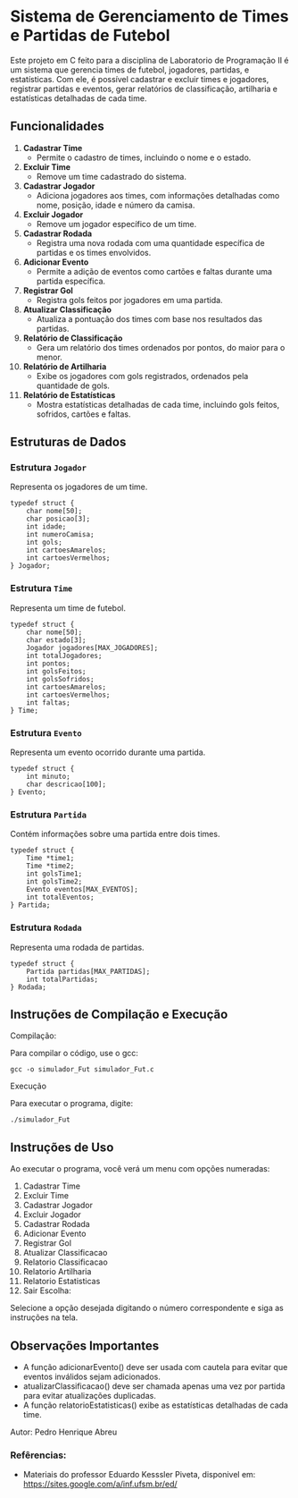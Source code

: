 # Sistema de Gerenciamento de Times e Partidas de Futebol

Este projeto em C feito para a disciplina de Laboratorio de Programação II é um sistema que gerencia times de futebol, jogadores, partidas, e estatísticas. Com ele, é possível cadastrar e excluir times e jogadores, registrar partidas e eventos, gerar relatórios de classificação, artilharia e estatísticas detalhadas de cada time.

## Funcionalidades

1. **Cadastrar Time**
   - Permite o cadastro de times, incluindo o nome e o estado.
2. **Excluir Time**
   - Remove um time cadastrado do sistema.
3. **Cadastrar Jogador**
   - Adiciona jogadores aos times, com informações detalhadas como nome, posição, idade e número da camisa.
4. **Excluir Jogador**
   - Remove um jogador específico de um time.
5. **Cadastrar Rodada**
   - Registra uma nova rodada com uma quantidade específica de partidas e os times envolvidos.
6. **Adicionar Evento**
   - Permite a adição de eventos como cartões e faltas durante uma partida específica.
7. **Registrar Gol**
   - Registra gols feitos por jogadores em uma partida.
8. **Atualizar Classificação**
   - Atualiza a pontuação dos times com base nos resultados das partidas.
9. **Relatório de Classificação**
   - Gera um relatório dos times ordenados por pontos, do maior para o menor.
10. **Relatório de Artilharia**
    - Exibe os jogadores com gols registrados, ordenados pela quantidade de gols.
11. **Relatório de Estatísticas**
    - Mostra estatísticas detalhadas de cada time, incluindo gols feitos, sofridos, cartões e faltas.

## Estruturas de Dados

### Estrutura `Jogador`
Representa os jogadores de um time.
```
typedef struct {
    char nome[50];
    char posicao[3];
    int idade;
    int numeroCamisa;
    int gols;
    int cartoesAmarelos;
    int cartoesVermelhos;
} Jogador;
```
### Estrutura `Time`

Representa um time de futebol.
```
typedef struct {
    char nome[50];
    char estado[3];
    Jogador jogadores[MAX_JOGADORES];
    int totalJogadores;
    int pontos;
    int golsFeitos;
    int golsSofridos;
    int cartoesAmarelos;
    int cartoesVermelhos;
    int faltas;
} Time;
```
### Estrutura `Evento`

Representa um evento ocorrido durante uma partida.
```
typedef struct {
    int minuto;
    char descricao[100];
} Evento;
```

### Estrutura `Partida`

Contém informações sobre uma partida entre dois times.
```
typedef struct {
    Time *time1;
    Time *time2;
    int golsTime1;
    int golsTime2;
    Evento eventos[MAX_EVENTOS];
    int totalEventos;
} Partida;
```
### Estrutura `Rodada`

Representa uma rodada de partidas.
```
typedef struct {
    Partida partidas[MAX_PARTIDAS];
    int totalPartidas;
} Rodada;
```

## Instruções de Compilação e Execução
Compilação:

Para compilar o código, use o gcc:

`gcc -o simulador_Fut simulador_Fut.c`

Execução

Para executar o programa, digite:

`./simulador_Fut`

## Instruções de Uso

Ao executar o programa, você verá um menu com opções numeradas:

1. Cadastrar Time
2. Excluir Time
3. Cadastrar Jogador
4. Excluir Jogador
5. Cadastrar Rodada
6. Adicionar Evento
7. Registrar Gol
8. Atualizar Classificacao
9. Relatorio Classificacao
10. Relatorio Artilharia
11. Relatorio Estatisticas
0. Sair
Escolha: 

Selecione a opção desejada digitando o número correspondente e siga as instruções na tela.

## Observações Importantes

- A função adicionarEvento() deve ser usada com cautela para evitar que eventos inválidos sejam adicionados.
- atualizarClassificacao() deve ser chamada apenas uma vez por partida para evitar atualizações duplicadas.
- A função relatorioEstatisticas() exibe as estatísticas detalhadas de cada time.

Autor: Pedro Henrique Abreu


### Refêrencias:
- Materiais do professor Eduardo Kesssler Piveta, disponivel em: https://sites.google.com/a/inf.ufsm.br/ed/
